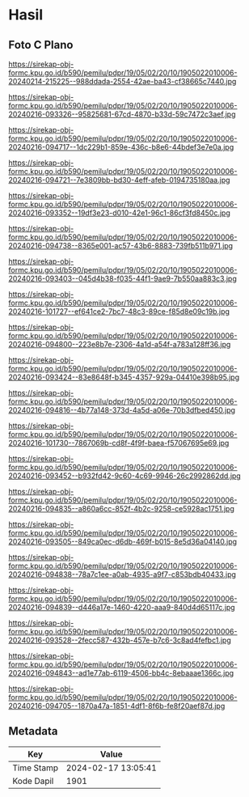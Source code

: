 # Hasil

## Foto C Plano

https://sirekap-obj-formc.kpu.go.id/b590/pemilu/pdpr/19/05/02/20/10/1905022010006-20240214-215225--988ddada-2554-42ae-ba43-cf38665c7440.jpg

https://sirekap-obj-formc.kpu.go.id/b590/pemilu/pdpr/19/05/02/20/10/1905022010006-20240216-093326--95825681-67cd-4870-b33d-59c7472c3aef.jpg

https://sirekap-obj-formc.kpu.go.id/b590/pemilu/pdpr/19/05/02/20/10/1905022010006-20240216-094717--1dc229b1-859e-436c-b8e6-44bdef3e7e0a.jpg

https://sirekap-obj-formc.kpu.go.id/b590/pemilu/pdpr/19/05/02/20/10/1905022010006-20240216-094721--7e3809bb-bd30-4eff-afeb-0194735180aa.jpg

https://sirekap-obj-formc.kpu.go.id/b590/pemilu/pdpr/19/05/02/20/10/1905022010006-20240216-093352--19df3e23-d010-42e1-96c1-86cf3fd8450c.jpg

https://sirekap-obj-formc.kpu.go.id/b590/pemilu/pdpr/19/05/02/20/10/1905022010006-20240216-094738--8365e001-ac57-43b6-8883-739fb511b971.jpg

https://sirekap-obj-formc.kpu.go.id/b590/pemilu/pdpr/19/05/02/20/10/1905022010006-20240216-093403--045d4b38-f035-44f1-9ae9-7b550aa883c3.jpg

https://sirekap-obj-formc.kpu.go.id/b590/pemilu/pdpr/19/05/02/20/10/1905022010006-20240216-101727--ef641ce2-7bc7-48c3-89ce-f85d8e09c19b.jpg

https://sirekap-obj-formc.kpu.go.id/b590/pemilu/pdpr/19/05/02/20/10/1905022010006-20240216-094800--223e8b7e-2306-4a1d-a54f-a783a128ff36.jpg

https://sirekap-obj-formc.kpu.go.id/b590/pemilu/pdpr/19/05/02/20/10/1905022010006-20240216-093424--83e8648f-b345-4357-929a-04410e398b95.jpg

https://sirekap-obj-formc.kpu.go.id/b590/pemilu/pdpr/19/05/02/20/10/1905022010006-20240216-094816--4b77a148-373d-4a5d-a06e-70b3dfbed450.jpg

https://sirekap-obj-formc.kpu.go.id/b590/pemilu/pdpr/19/05/02/20/10/1905022010006-20240216-101730--7867069b-cd8f-4f9f-baea-f57067695e69.jpg

https://sirekap-obj-formc.kpu.go.id/b590/pemilu/pdpr/19/05/02/20/10/1905022010006-20240216-093452--b932fd42-9c60-4c69-9946-26c2992862dd.jpg

https://sirekap-obj-formc.kpu.go.id/b590/pemilu/pdpr/19/05/02/20/10/1905022010006-20240216-094835--a860a6cc-852f-4b2c-9258-ce5928ac1751.jpg

https://sirekap-obj-formc.kpu.go.id/b590/pemilu/pdpr/19/05/02/20/10/1905022010006-20240216-093505--849ca0ec-d6db-469f-b015-8e5d36a04140.jpg

https://sirekap-obj-formc.kpu.go.id/b590/pemilu/pdpr/19/05/02/20/10/1905022010006-20240216-094838--78a7c1ee-a0ab-4935-a9f7-c853bdb40433.jpg

https://sirekap-obj-formc.kpu.go.id/b590/pemilu/pdpr/19/05/02/20/10/1905022010006-20240216-094839--d446a17e-1460-4220-aaa9-840d4d65117c.jpg

https://sirekap-obj-formc.kpu.go.id/b590/pemilu/pdpr/19/05/02/20/10/1905022010006-20240216-093528--2fecc587-432b-457e-b7c6-3c8ad4fefbc1.jpg

https://sirekap-obj-formc.kpu.go.id/b590/pemilu/pdpr/19/05/02/20/10/1905022010006-20240216-094843--ad1e77ab-6119-4506-bb4c-8ebaaae1366c.jpg

https://sirekap-obj-formc.kpu.go.id/b590/pemilu/pdpr/19/05/02/20/10/1905022010006-20240216-094705--1870a47a-1851-4df1-8f6b-fe8f20aef87d.jpg


## Metadata

| Key        | Value               |
| ---------- | ------------------- |
| Time Stamp | 2024-02-17 13:05:41 |
| Kode Dapil | 1901                |



